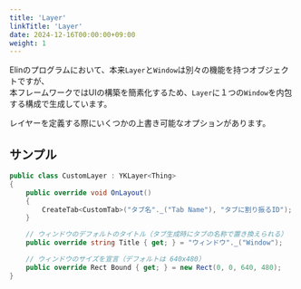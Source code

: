 ```yaml
---
title: 'Layer'
linkTitle: 'Layer'
date: 2024-12-16T00:00:00+09:00
weight: 1
---
```


Elinのプログラムにおいて、本来`Layer`と`Window`は別々の機能を持つオブジェクトですが、  
本フレームワークではUIの構築を簡素化するため、`Layer`に１つの`Window`を内包する構成で生成しています。

レイヤーを定義する際にいくつかの上書き可能なオプションがあります。

## サンプル

```C#
public class CustomLayer : YKLayer<Thing>
{
    public override void OnLayout()
    {
        CreateTab<CustomTab>("タブ名"._("Tab Name"), "タブに割り振るID");
    }

    // ウィンドウのデフォルトのタイトル（タブ生成時にタブの名称で置き換えられる）
    public override string Title { get; } = "ウィンドウ"._("Window");

    // ウィンドウのサイズを宣言（デフォルトは 640x480）
    public override Rect Bound { get; } = new Rect(0, 0, 640, 480);
}
```
